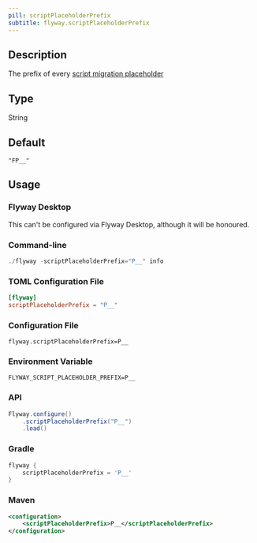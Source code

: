 ```yaml
---
pill: scriptPlaceholderPrefix
subtitle: flyway.scriptPlaceholderPrefix
---
```


## Description

The prefix of every [script migration placeholder](https://documentation.red-gate.com/flyway/flyway-concepts/migrations/migration-placeholders)

## Type

String

## Default

`"FP__"`

## Usage

### Flyway Desktop

This can't be configured via Flyway Desktop, although it will be honoured.

### Command-line

```powershell
./flyway -scriptPlaceholderPrefix="P__" info
```

### TOML Configuration File

```toml
[flyway]
scriptPlaceholderPrefix = "P__"
```

### Configuration File

```properties
flyway.scriptPlaceholderPrefix=P__
```

### Environment Variable

```properties
FLYWAY_SCRIPT_PLACEHOLDER_PREFIX=P__
```

### API

```java
Flyway.configure()
    .scriptPlaceholderPrefix("P__")
    .load()
```

### Gradle

```groovy
flyway {
    scriptPlaceholderPrefix = 'P__'
}
```

### Maven

```xml
<configuration>
    <scriptPlaceholderPrefix>P__</scriptPlaceholderPrefix>
</configuration>
```

